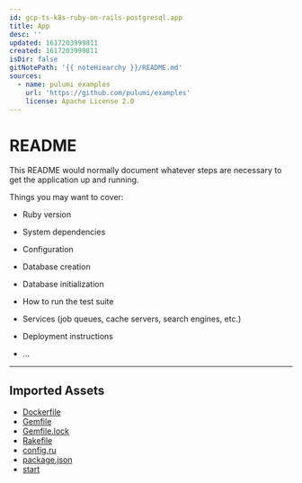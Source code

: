 ```yaml
---
id: gcp-ts-k8s-ruby-on-rails-postgresql.app
title: App
desc: ''
updated: 1617203999811
created: 1617203999811
isDir: false
gitNotePath: '{{ noteHiearchy }}/README.md'
sources:
  - name: pulumi examples
    url: 'https://github.com/pulumi/examples'
    license: Apache License 2.0
---
```

# README

This README would normally document whatever steps are necessary to get the
application up and running.

Things you may want to cover:

- Ruby version

- System dependencies

- Configuration

- Database creation

- Database initialization

- How to run the test suite

- Services (job queues, cache servers, search engines, etc.)

- Deployment instructions

- ...

* * *

## Imported Assets

- [Dockerfile](/assets/dockerfile)
- [Gemfile](/assets/gemfile)
- [Gemfile.lock](/assets/gemfile.lock)
- [Rakefile](/assets/rakefile)
- [config.ru](/assets/config.ru)
- [package.json](/assets/package.json)
- [start](/assets/start)

